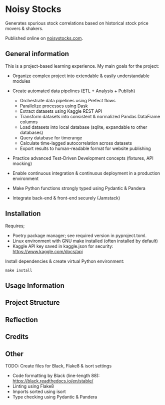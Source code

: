 # Noisy Stocks

Generates spurious stock correlations based on historical stock price movers & shakers. 

Published online on [noisystocks.com](noisystocks.com).

## General information

This is a project-based learning experience. My main goals for the project:

* Organize complex project into extendable & easily understandable modules 

* Create automated data pipelines (ETL + Analysis + Publish)

	* Orchestrate data pipelines using Prefect flows
	* Parallelize processes using Dask
	* Extract datasets using Kaggle REST API 
	* Transform datasets into consistent & normalized Pandas DataFrame columns
	* Load datasets into local database (sqlite, expandable to other databases)
	* Query database for timerange
	* Calculate time-lagged autocorrelation across datasets
	* Export results to human-readable format for website publishing

* Practice advanced Test-Driven Development concepts (fixtures, API mocking)

* Enable continuous integration & continuous deployment in a production environment
* Make Python functions strongly typed using Pydantic & Pandera
* Integrate back-end & front-end securely (Jamstack)

## Installation
Requires;

- Poetry package manager; see required version in pyproject.toml.
- Linux environment with GNU make installed (often installed by default)
- Kaggle API key saved in kaggle.json for security: https://www.kaggle.com/docs/api



Install dependencies & create virtual Python environment:

	make install

## Usage Information

## Project Structure

## Reflection

## Credits

## Other
TODO: Create files for Black, Flake8 & isort settings
- Code formatting by Black (line-length 88):
https://black.readthedocs.io/en/stable/
- Linting using Flake8
- Imports sorted using isort
- Type checking using Pydantic & Pandera
